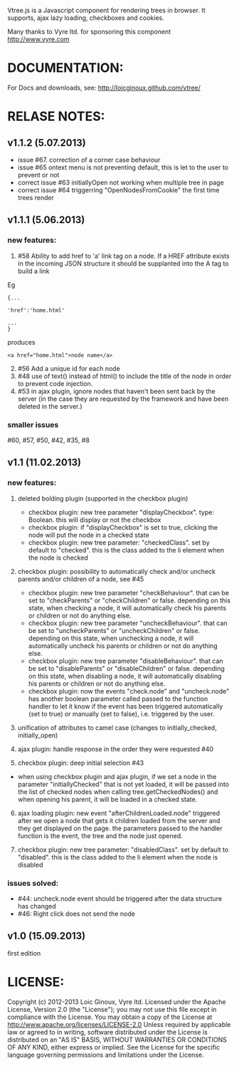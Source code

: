 
Vtree.js is a Javascript component for rendering trees in browser.
It supports, ajax lazy loading, checkboxes and cookies.

Many thanks to Vyre ltd. for sponsoring this component
http://www.vyre.com


DOCUMENTATION:
==============
For Docs and downloads, see:
http://loicginoux.github.com/vtree/


RELASE NOTES:
=============

v1.1.2 (5.07.2013)
-----------------
- issue #67. correction of a corner case behaviour
- issue #65 ontext menu is not preventing default, this is let to the user to prevent or not
- correct issue #63 initiallyOpen not working when multiple tree in page
- correct issue #64 triggerring "OpenNodesFromCookie" the first time trees render

v1.1.1 (5.06.2013)
-----------------

### new features:
1. #58 Ability to add href to 'a' link tag on a node. If a HREF attribute exists in the incoming JSON structure it should be supplanted into the A tag to build a link

Eg

```
{...

'href':'home.html'

...
}
```

produces

```
<a href="home.html">node name</a>
```

2. #56 Add a unique id for each node
3. #48 use of text() instead of html() to include the title of the node in order to prevent code injection.
4. #53 in ajax plugin, ignore nodes that haven't been sent back by the server (in the case they are requested by the framework and have been deleted in the server.)

### smaller issues
#60, #57, #50, #42, #35, #8


v1.1 (11.02.2013)
-----------------

###  new features:

1. deleted bolding plugin (supported in the checkbox plugin)
	- checkbox plugin: new tree parameter "displayCheckbox". type: Boolean. this will display or not the checkbox
	- checkbox plugin: if "displayCheckbox" is set to true, clicking the node will put the node in a checked state
	- checkbox plugin: new tree parameter: "checkedClass". set by default to "checked". this is the class added to the li element when the node is checked

2. checkbox plugin: possibility to automatically check and/or uncheck parents and/or children of a node, see #45
	- checkbox plugin: new tree parameter "checkBehaviour". that can be set to "checkParents" or "checkChildren" or false. depending on this state, when checking a node, it will automatically check his parents or children or not do anything else.
	- checkbox plugin: new tree parameter "uncheckBehaviour". that can be set to "uncheckParents" or "uncheckChildren" or false. depending on this state, when unchecking a node, it will automatically uncheck his parents or children or not do anything else.
	- checkbox plugin: new tree parameter "disableBehaviour". that can be set to "disableParents" or "disableChildren" or false. depending on this state, when disabling a node, it will automatically disabling his parents or children or not do anything else.
	- checkbox plugin: now the events "check.node" and "uncheck.node" has another boolean parameter called passed to the function handler to let it know if the event has been triggered automatically (set to true) or manually (set to false), i.e. triggered by the user.
3. unification of attributes to camel case (changes to initially_checked, initially_open)

4. ajax plugin: handle response in the order they were requested #40

5. checkbox plugin: deep initial selection #43
 - when using checkbox plugin and ajax plugin, if we set a node in the parameter "initiallyChecked" that is not yet loaded, it will be passed into the list of checked nodes when calling tree.getCheckedNodes() and when opening his parent, it will be loaded in a checked state.

6. ajax loading plugin: new event "afterChildrenLoaded.node" triggered after we open a node that gets it children loaded from the server and they get displayed on the page. the parameters passed to the handler function is the event, the tree and the node just opened.

7. checkbox plugin: new tree parameter: "disabledClass". set by default to "disabled". this is the class added to the li element when the node is disabled


### issues solved:
- #44: uncheck.node event should be triggered after the data structure has changed
- #46: Right click does not send the node

v1.0 (15.09.2013)
-----------------
first edition


LICENSE:
========

Copyright (c) 2012-2013 Loic Ginoux, Vyre ltd.
Licensed under the Apache License, Version 2.0 (the "License");
you may not use this file except in compliance with the License.
You may obtain a copy of the License at
http://www.apache.org/licenses/LICENSE-2.0
Unless required by applicable law or agreed to in writing, software
distributed under the License is distributed on an "AS IS" BASIS,
WITHOUT WARRANTIES OR CONDITIONS OF ANY KIND, either express or implied.
See the License for the specific language governing permissions and
limitations under the License.